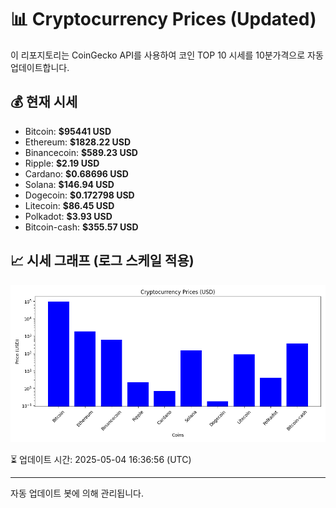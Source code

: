 
# 📊 Cryptocurrency Prices (Updated)

이 리포지토리는 CoinGecko API를 사용하여 코인 TOP 10 시세를 10분가격으로 자동 업데이트합니다.

## 💰 현재 시세
- Bitcoin: **$95441 USD**
- Ethereum: **$1828.22 USD**
- Binancecoin: **$589.23 USD**
- Ripple: **$2.19 USD**
- Cardano: **$0.68696 USD**
- Solana: **$146.94 USD**
- Dogecoin: **$0.172798 USD**
- Litecoin: **$86.45 USD**
- Polkadot: **$3.93 USD**
- Bitcoin-cash: **$355.57 USD**

## 📈 시세 그래프 (로그 스케일 적용)
![Crypto Prices](crypto_prices.png)

⏳ 업데이트 시간: 2025-05-04 16:36:56 (UTC)

---
자동 업데이트 봇에 의해 관리됩니다.
